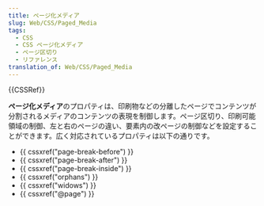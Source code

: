 ```yaml
---
title: ページ化メディア
slug: Web/CSS/Paged_Media
tags:
  - CSS
  - CSS ページ化メディア
  - ページ区切り
  - リファレンス
translation_of: Web/CSS/Paged_Media
---
```

{{CSSRef}}

**ページ化メディア**のプロパティは、印刷物などの分離したページでコンテンツが分割されるメディアのコンテンツの表現を制御します。ページ区切り、印刷可能領域の制御、左と右のページの違い、要素内の改ページの制御などを設定することができます。広く対応されているプロパティは以下の通りです。

- {{ cssxref("page-break-before") }}
- {{ cssxref("page-break-after") }}
- {{ cssxref("page-break-inside") }}
- {{ cssxref("orphans") }}
- {{ cssxref("widows") }}
- {{ cssxref("@page") }}
